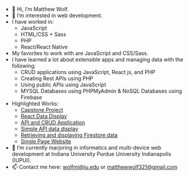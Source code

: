 - 👋 Hi, I’m Matthew Wolf.
- 👀 I’m interested in web development.
- I have worked in: 
  - JavaScript
  - HTML/CSS + Sass
  - PHP
  - React/React Native
- My favorites to work with are JavaScript and CSS/Sass.
- I have learned a lot about extensible apps and managing data with the following:
  - CRUD applications using JavaScript, React js, and PHP
  - Creating Rest APIs using PHP
  - Using public APIs using JavaScript
  - MYSQL Databases using PHPMyAdmin & NoSQL Databases using Firebase
- Highlighted Works:
  - [Capstone Project](https://github.com/wolfmatt233/GameAPI)
  - [React Data Display](https://github.com/n320-wolfmi/Project2)
  - [API and CRUD Application](https://github.com/n423-wolfmi/CocktailProject)
  - [Simple API data display](https://github.com/n423-wolfmi/homework2)
  - [Retrieving and displaying Firestore data](https://github.com/n423-wolfmi/homework5)
  - [Single Page Website](https://github.com/n215-wolfmi/final-project)
- 🌱 I’m currently marjoring in informatics and multi-device web development at Indiana University Purdue University Indianapolis (IUPUI).
- 📫 Contact me here: wolfmi@iu.edu or matthewwolf321@gmail.com

<!---
wolfmatt233/wolfmatt233 is a ✨ special ✨ repository because its `README.md` (this file) appears on your GitHub profile.
You can click the Preview link to take a look at your changes.
--->
